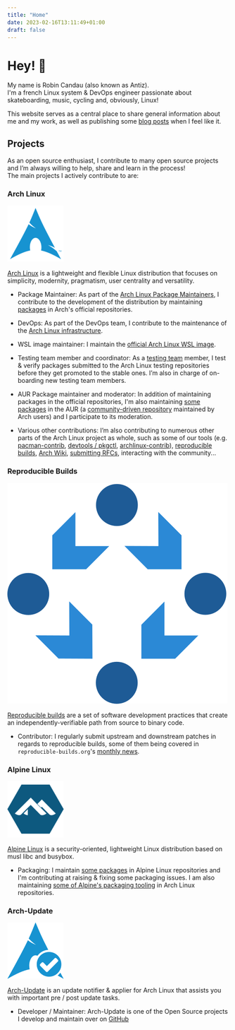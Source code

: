 ```yaml
---
title: "Home"
date: 2023-02-16T13:11:49+01:00
draft: false
---
```


# Hey! :wave:

My name is Robin Candau (also known as Antiz).  
I'm a french Linux system & DevOps engineer passionate about skateboarding, music, cycling and, obviously, Linux!

This website serves as a central place to share general information about me and my work, as well as publishing some [blog posts](https://antiz.fr/blog/) when I feel like it.

## Projects

As an open source enthusiast, I contribute to many open source projects and I’m always willing to help, share and learn in the process!  
The main projects I actively contribute to are:

### Arch Linux

![alt text](images/index/arch_linux-logo.png "Arch Linux logo")

[Arch Linux](https://archlinux.org) is a lightweight and flexible Linux distribution that focuses on simplicity, modernity, pragmatism, user centrality and versatility.

- Package Maintainer: As part of the [Arch Linux Package Maintainers](https://archlinux.org/people/package-maintainers/#Antiz), I contribute to the development of the distribution by maintaining [packages](https://archlinux.org/packages/?sort=&q=&maintainer=Antiz) in Arch's official repositories.

- DevOps: As part of the DevOps team, I contribute to the maintenance of the [Arch Linux infrastructure](https://gitlab.archlinux.org/archlinux/infrastructure).

- WSL image maintainer: I maintain the [official Arch Linux WSL image](https://gitlab.archlinux.org/archlinux/archlinux-wsl).

- Testing team member and coordinator: As a [testing team](https://wiki.archlinux.org/title/Arch_Testing_Team) member, I test & verify packages submitted to the Arch Linux testing repositories before they get promoted to the stable ones. I’m also in charge of on-boarding new testing team members.

- AUR Package maintainer and moderator: In addition of maintaining packages in the official repositories, I'm also maintaining [some packages](https://aur.archlinux.org/packages?O=0&SeB=M&K=Antiz&outdated=&SB=p&SO=d&PP=50&submit=Go) in the AUR (a [community-driven repository](https://wiki.archlinux.org/title/Arch_User_Repository) maintained by Arch users) and I participate to its moderation.

- Various other contributions: I’m also contributing to numerous other parts of the Arch Linux project as whole, such as some of our tools (e.g. [pacman-contrib](https://gitlab.archlinux.org/pacman/pacman-contrib), [devtools / pkgctl](https://gitlab.archlinux.org/archlinux/devtools), [archlinux-contrib](https://github.com/archlinux/contrib)), [reproducible builds](https://reproducible.archlinux.org/), [Arch Wiki](https://wiki.archlinux.org), [submitting RFCs](https://gitlab.archlinux.org/archlinux/rfcs), interacting with the community...

### Reproducible Builds

![alt text](images/index/reproducible_builds-logo.png "Reproducible Builds logo")

[Reproducible builds](https://reproducible-builds.org/) are a set of software development practices that create an independently-verifiable path from source to binary code.

- Contributor: I regularly submit upstream and downstream patches in regards to reproducible builds, some of them being covered in `reproducible-builds.org`'s [monthly news](https://reproducible-builds.org/news/).

### Alpine Linux

![alt text](images/index/alpine_linux-logo.png "Alpine Linux logo")

[Alpine Linux](https://www.alpinelinux.org) is a security-oriented, lightweight Linux distribution based on musl libc and busybox.

- Packaging: I maintain [some packages](https://pkgs.alpinelinux.org/packages?name=&branch=edge&repo=&arch=&maintainer=Robin+Candau) in Alpine Linux repositories and I'm contributing at raising & fixing some packaging issues. I am also maintaining [some of Alpine's packaging tooling](https://archlinux.org/packages/?sort=&q=alpine&maintainer=Antiz&flagged=) in Arch Linux repositories.

### Arch-Update

![alt text](images/index/arch_update-logo.png "Arch-Update logo")

[Arch-Update](https://github.com/Antiz96/arch-update) is an update notifier & applier for Arch Linux that assists you with important pre / post update tasks.

- Developer / Maintainer: Arch-Update is one of the Open Source projects I develop and maintain over on [GitHub](https://github.com/Antiz96)
